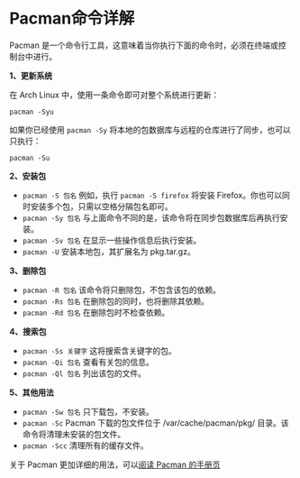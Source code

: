# Pacman命令详解

Pacman 是一个命令行工具，这意味着当你执行下面的命令时，必须在终端或控制台中进行。

**1、更新系统**

在 Arch Linux 中，使用一条命令即可对整个系统进行更新：

`pacman -Syu`

如果你已经使用 `pacman -Sy` 将本地的包数据库与远程的仓库进行了同步，也可以只执行：

`pacman -Su`

**2、安装包**

- `pacman -S 包名` 例如，执行 `pacman -S firefox` 将安装 Firefox。你也可以同时安装多个包，只需以空格分隔包名即可。
- `pacman -Sy 包名` 与上面命令不同的是，该命令将在同步包数据库后再执行安装。
- `pacman -Sv 包名` 在显示一些操作信息后执行安装。
- `pacman -U` 安装本地包，其扩展名为 pkg.tar.gz。

**3、删除包**

- `pacman -R 包名` 该命令将只删除包，不包含该包的依赖。
- `pacman -Rs 包名` 在删除包的同时，也将删除其依赖。
- `pacman -Rd 包名` 在删除包时不检查依赖。

**4、搜索包**

- `pacman -Ss 关键字` 这将搜索含关键字的包。
- `pacman -Qi 包名` 查看有关包的信息。
- `pacman -Ql 包名` 列出该包的文件。

**5、其他用法**

- `pacman -Sw 包名` 只下载包，不安装。
- `pacman -Sc` Pacman 下载的包文件位于 /var/cache/pacman/pkg/ 目录。该命令将清理未安装的包文件。
- `pacman -Scc` 清理所有的缓存文件。

关于 Pacman 更加详细的用法，可以[阅读 Pacman 的手册页](http://www.archlinux.org/pacman/pacman.8.html)
